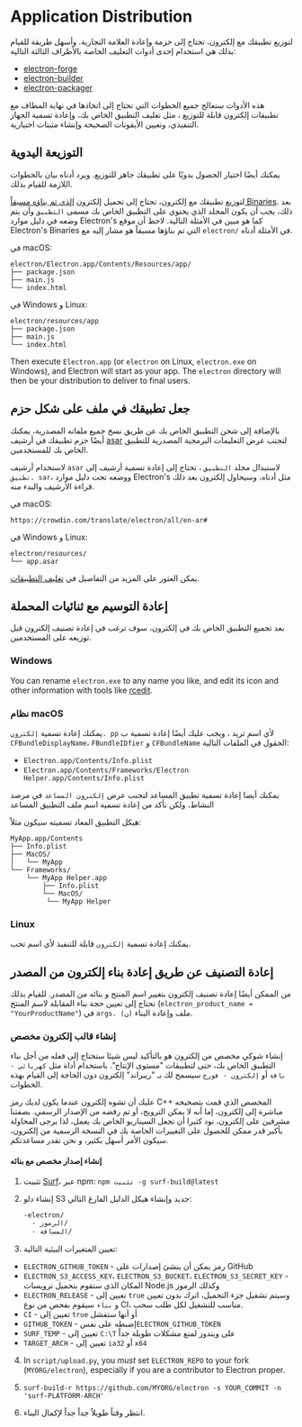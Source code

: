 # Application Distribution

لتوزيع تطبيقك مع إلكترون، تحتاج إلى حزمة وإعادة العلامة التجارية. وأسهل طريقة للقيام بذلك هي استخدام إحدى أدوات التغليف الخاصة بالأطراف الثالثة التالية:

* [electron-forge](https://github.com/electron-userland/electron-forge)
* [electron-builder](https://github.com/electron-userland/electron-builder)
* [electron-packager](https://github.com/electron/electron-packager)

هذه الأدوات ستعالج جميع الخطوات التي تحتاج إلى اتخاذها في نهاية المطاف مع تطبيقات إلكترون قابلة للتوزيع ، مثل تغليف التطبيق الخاص بك، وإعادة تسمية الجهاز التنفيذي، وتعيين الأيقونات الصحيحة وإنشاء مثبتات اختيارية.

## التوزيعة اليدوية
يمكنك أيضًا اختيار الحصول يدويًا على تطبيقك جاهز للتوزيع. ويرد أدناه بيان بالخطوات اللازمة للقيام بذلك.

لتوزيع تطبيقك مع إلكترون، تحتاج إلى تحميل إلكترون [الذي تم بناؤه مسبقاً Binaries](https://github.com/electron/electron/releases). بعد ذلك، يجب أن يكون المجلد الذي يحتوي على التطبيق الخاص بك مسمى `التطبيق` وأن يتم وضعه في دليل موارد Electron's كما هو مبين في الأمثلة التالية. لاحظ أن موقع Electron's Binaries التي تم بناؤها مسبقاً هو مشار إليه مع `electron/` في الأمثلة أدناه.

في macOS:

```plaintext
electron/Electron.app/Contents/Resources/app/
├── package.json
├── main.js
└── index.html
```

في Windows و Linux:

```plaintext
electron/resources/app
├── package.json
├── main.js
└── index.html
```

Then execute `Electron.app` (or `electron` on Linux, `electron.exe` on Windows), and Electron will start as your app. The `electron` directory will then be your distribution to deliver to final users.

## جعل تطبيقك في ملف على شكل حزم

بالإضافة إلى شحن التطبيق الخاص بك عن طريق نسخ جميع ملفاته المصدرية، يمكنك أيضًا حزم تطبيقك في أرشيف [asar](https://github.com/electron/asar) لتجنب عرض التعليمات البرمجية المصدرية للتطبيق الخاص بك للمستخدمين.

لاستخدام أرشيف `asar` لاستبدال مجلد `التطبيق` ، تحتاج إلى إعادة تسمية أرشيف إلى `تطبيق. sar`، ووضعه تحت دليل موارد Electron's مثل أدناه، وسيحاول إلكترون بعد ذلك قراءة الأرشيف والبدء منه.

في macOS:

```plaintext
https://crowdin.com/translate/electron/all/en-ar#
```

في Windows و Linux:

```plaintext
electron/resources/
└── app.asar
```

يمكن العثور على المزيد من التفاصيل في [تغليف التطبيقات](application-packaging.md).

## إعادة التوسيم مع ثنائيات المحملة

بعد تجميع التطبيق الخاص بك في إلكترون، سوف ترغب في إعادة تصنيف إلكترون قبل توزيعه على المستخدمين.

### Windows

You can rename `electron.exe` to any name you like, and edit its icon and other information with tools like [rcedit](https://github.com/atom/rcedit).

### نظام macOS

يمكنك إعادة تسمية `إلكترون. pp` لأي اسم تريد ، ويجب عليك أيضًا إعادة تسمية ب `CFBundleDisplayName`، `FBundleIDfier` و `CFBundleName` الحقول في الملفات التالية:

* `Electron.app/Contents/Info.plist`
* `Electron.app/Contents/Frameworks/Electron Helper.app/Contents/Info.plist`

يمكنك أيضا إعادة تسمية تطبيق المساعد لتجنب عرض `إلكترون المساعد` في مرصد النشاط، ولكن تأكد من إعادة تسمية اسم ملف التطبيق المساعد

هيكل التطبيق المعاد تسميته سيكون مثلاً:

```plaintext
MyApp.app/Contents
├── Info.plist
├── MacOS/
│   └── MyApp
└── Frameworks/
    └── MyApp Helper.app
        ├── Info.plist
        └── MacOS/
         └── MyApp Helper
```

### Linux

يمكنك إعادة تسمية `إلكترون` قابلة للتنفيذ لأي اسم تحب.

## إعادة التصنيف عن طريق إعادة بناء إلكترون من المصدر

من الممكن أيضًا إعادة تصنيف إلكترون بتغيير اسم المنتج و بنائه من المصدر. للقيام بذلك تحتاج إلى تعيين حجة بناء المقابلة لاسم المنتج (`electron_product_name = "YourProductName"`) في `args. (ن)` ملف وإعادة البناء.

### إنشاء قالب إلكترون مخصص

إنشاء شوكي مخصص من إلكترون هو بالتأكيد ليس شيئا ستحتاج إلى فعله من أجل بناء التطبيق الخاص بك، حتى لتطبيقات "مستوى الإنتاج". باستخدام أداة مثل `كهربائي - باقة` أو `إلكترون - فورج` سيسمح لك بـ "ريبراند" إلكترون دون الحاجة إلى القيام بهذه الخطوات.

عليك أن تشوه إلكترون عندما يكون لديك رمز C++ المخصص الذي قمت بتصحيحه مباشرة إلى إلكترون، إما أنه لا يمكن الترويج، أو تم رفضه من الإصدار الرسمي. بصفتنا مشرفين على إلكترون، نود كثيرا أن تجعل السيناريو الخاص بك يعمل، لذا يرجى المحاولة بأكبر قدر ممكن للحصول على التغييرات الخاصة بك في النسخة الرسمية من إلكترون، سيكون الأمر أسهل بكثير، و نحن نقدر مساعدتكم.

#### إنشاء إصدار مخصص مع بنائه

1. تثبيت [Surf](https://github.com/surf-build/surf)، عبر npm: `npm تثبيت -g surf-build@latest`

2. إنشاء دلو S3 جديد وإنشاء هيكل الدليل الفارغ التالي:

    ```sh
    -electron/
      - الرموز/
      - المسافة/
    ```

3. تعيين المتغيرات البيئية التالية:

  * `ELECTRON_GITHUB_TOKEN` - رمز يمكن أن ينشئ إصدارات على GitHub
  * `ELECTRON_S3_ACCESS_KEY`، `ELECTRON_S3_BUCKET`، `ELECTRON_S3_SECRET_KEY` - المكان الذي ستقوم بتحميل ترويسات Node.js وكذلك الرموز
  * `ELECTRON_RELEASE` - تعيين إلى `true` وسيتم تشغيل جزء التحميل، اترك بدون تعيين و `بناء` سيقوم بفحص من نوع CI، مناسب للتشغيل لكل طلب سحب.
  * `CI` - تعيين إلى `true` أو أنها ستفشل
  * `GITHUB_TOKEN` - إضبطه على نفس`ELECTRON_GITHUB_TOKEN`
  * `SURF_TEMP` - تعيين إلى `C:\T` على ويندوز لمنع مشكلات طويلة جداً
  * `TARGET_ARCH` - تعيين إلى `ia32` أو `x64`

4. In `script/upload.py`, you _must_ set `ELECTRON_REPO` to your fork (`MYORG/electron`), especially if you are a contributor to Electron proper.

5. `surf-build-r https://github.com/MYORG/electron -s YOUR_COMMIT -n 'surf-PLATFORM-ARCH'`

6. انتظر وقتاً طويلاً جداً جداً لإكمال البناء.

